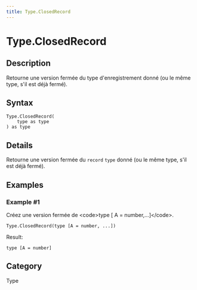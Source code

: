 ```yaml
---
title: Type.ClosedRecord
---
```


# Type.ClosedRecord


## Description

Retourne une version fermée du type d&#39;enregistrement donné (ou le même type, s&#39;il est déjà fermé).


## Syntax

```powerquery
Type.ClosedRecord(
    type as type
) as type
```


## Details

Retourne une version fermée du <code>record</code> <code>type</code> donné (ou le même type, s'il est déjà fermé).


## Examples

### Example #1 
Créez une version fermée de &lt;code&gt;type [ A = number,…]&lt;/code&gt;.
```powerquery
Type.ClosedRecord(type [A = number, ...])
```

Result: 
```powerquery
type [A = number]
```




## Category
Type
